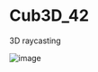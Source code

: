 # Cub3D_42
3D raycasting

![image](https://github.com/eleotard/Cub3D_42/assets/98972278/8e23f761-0810-46ea-8237-9b8fe04b9847)
